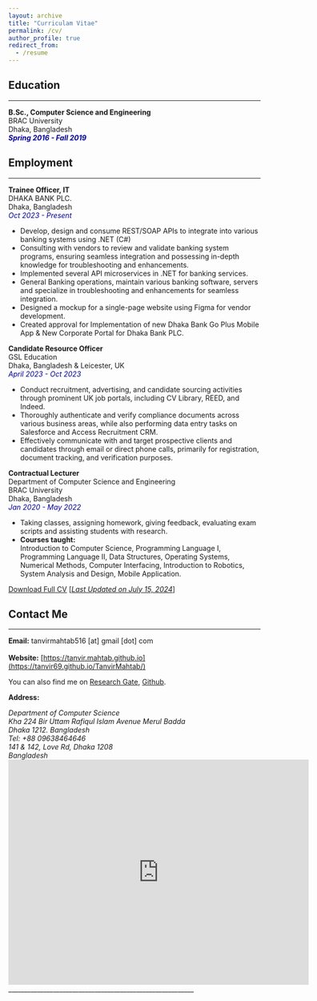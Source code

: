 ```yaml
---
layout: archive
title: "Curriculam Vitae"
permalink: /cv/
author_profile: true
redirect_from:
  - /resume
---
```


## Education 
-------------
<b>B.Sc., Computer Science and Engineering</b><br />
BRAC University<br />
Dhaka, Bangladesh<br />
<i style='color:#000099;'>**Spring 2016 - Fall 2019**</i>

## Employment 
-------------

<b>Trainee Officer, IT</b><br />
DHAKA BANK PLC.<br />
Dhaka, Bangladesh<br />
<i style='color:#000099;'>Oct 2023 - Present</i><br/>
<ul>
  <li>Develop, design and consume REST/SOAP APIs to integrate into various banking systems using .NET (C#)</li>
  <li>Consulting with vendors to review and validate banking system programs, ensuring seamless integration and possessing in-depth knowledge for troubleshooting and enhancements.</li>
  <li>Implemented several API microservices in .NET for banking services.</li>
  <li>General Banking operations, maintain various banking software, servers and specialize in troubleshooting and enhancements for seamless integration.</li>
  <li>Designed a mockup for a single-page website using Figma for vendor development.</li>
  <li>Created approval for Implementation of new Dhaka Bank Go Plus Mobile App & New Corporate Portal for Dhaka Bank PLC.</li>
</ul>

<b>Candidate Resource Officer</b><br />
GSL Education<br />
Dhaka, Bangladesh & Leicester, UK<br />
<i style='color:#000099;'>April 2023 - Oct 2023</i><br/>
<ul>
  <li>Conduct recruitment, advertising, and candidate sourcing activities through prominent UK job portals, including CV Library, REED, and Indeed.</li>
  <li>Thoroughly authenticate and verify compliance documents across various business areas, while also performing data entry tasks on Salesforce and Access Recruitment CRM.</li>
  <li>Effectively communicate with and target prospective clients and candidates through email or direct phone calls, primarily for registration, document tracking, and verification purposes.</li>
</ul>

<b>Contractual Lecturer</b><br />
Department of Computer Science and Engineering<br />
BRAC University<br />
Dhaka, Bangladesh<br />
<i style='color:#000099;'>Jan 2020 - May 2022</i><br/>
<ul>
  <li>Taking classes, assigning homework, giving feedback, evaluating exam scripts and assisting students with research.</li>
  <li><b>Courses taught:</b><br />
    Introduction to Computer Science, Programming Language I, Programming Language II, Data Structures, Operating Systems, Numerical Methods, Computer Interfacing, Introduction to Robotics, System Analysis and Design, Mobile Application.
  </li>
</ul>



[Download Full CV](https://tanvir69.github.io/TanvirMahtab/files/TanvirMahtabCV.pdf) [<ins>*Last Updated on July 15, 2024*</ins>]

## Contact Me
-------------

**Email:** tanvirmahtab516 [at] gmail [dot] com <br /> 
 <br /> 
**Website:** [https://tanvir.mahtab.github.io](https://tanvir69.github.io/TanvirMahtab/) <br />

You can also find me on [Research Gate](https://www.researchgate.net/profile/Mohammad-Mahtab-2), [Github](https://github.com/Tanvir69).


**Address:**
<address>
Department of Computer Science <br /> 
Kha 224 Bir Uttam Rafiqul Islam Avenue
Merul Badda <br /> 
Dhaka 1212. Bangladesh <br /> 
Tel: +88 09638464646<br /> 
141 & 142, Love Rd, Dhaka 1208 <br />
Bangladesh <br /> 
</address> 

<iframe src="https://www.google.com/maps/embed?pb=!1m18!1m12!1m3!1d58399.24688060971!2d90.32599877575217!3d23.820272777145547!2m3!1f0!2f0!3f0!3m2!1i1024!2i768!4f13.1!3m3!1m2!1s0x3755c7715a40c603%3A0xec01cd75f33139f5!2sBRAC%20University!5e0!3m2!1sen!2sbd!4v1721039120849!5m2!1sen!2sbd" width="600" height="450" style="border:0;" allowfullscreen="" loading="lazy" referrerpolicy="no-referrer-when-downgrade"></iframe>
<br /> 
__________________________________________________________
